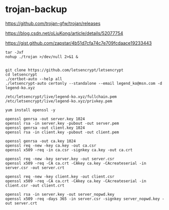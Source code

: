 # trojan-backup

https://github.com/trojan-gfw/trojan/releases

https://blog.csdn.net/oLiuKong/article/details/52077754

https://gist.github.com/zapstar/4b51d7cfa74c7e709fcdaace19233443


```
tar -Jxf 
nohup ./trojan >/dev/null 2>&1 &


git clone https://github.com/letsencrypt/letsencrypt
cd letsencrypt
./certbot-auto --help all
./letsencrypt-auto certonly --standalone --email legend_ko@msn.com -d legend-ko.xyz

/etc/letsencrypt/live/legend-ko.xyz/fullchain.pem
/etc/letsencrypt/live/legend-ko.xyz/privkey.pem

yum install openssl -y

openssl genrsa -out server.key 1024
openssl rsa -in server.key -pubout -out server.pem
openssl genrsa -out client.key 1024
openssl rsa -in client.key -pubout -out client.pem

openssl genrsa -out ca.key 1024
openssl req -new -key ca.key -out ca.csr
openssl x509 -req -in ca.csr -signkey ca.key -out ca.crt

openssl req -new -key server.key -out server.csr
openssl x509 -req -CA ca.crt -CAkey ca.key -CAcreateserial -in server.csr -out server.crt

openssl req -new -key client.key -out client.csr
openssl x509 -req -CA ca.crt -CAkey ca.key -CAcreateserial -in client.csr -out client.crt

openssl rsa -in server.key -out server_nopwd.key
openssl x509 -req -days 365 -in server.csr -signkey server_nopwd.key -out server.crt

```
